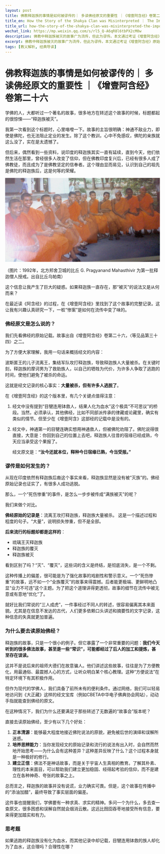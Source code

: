```yaml
---
layout: post
title: 佛教释迦族的事情是如何被谬传的｜ 多读佛经原文的重要性 ｜《增壹阿含经》卷第二十六 
title_en: How the Story of the Shakya Clan was Misinterpreted ｜ The Importance of Reading Original Buddhist Sutras
title_url: how-the-story-of-the-shakya-clan-was-misinterpreted-the-importance-of-reading-original-buddhist-sutras
wechat_link: https://mp.weixin.qq.com/s/rl5_Q-A6qR8l6tbPX2cM0w
description: 佛教中释迦族被灭的故事广为流传，但此为谬传。本文通过考证《增壹阿含经》原始记录，指出释迦族仅是大量被杀，而非灭族，至今仍有后裔。此案例凸显了直接阅读佛经原文，避免以讹传讹的重要性。
excerpt: 佛教中释迦族被灭的故事广为流传，但此为谬传。本文通过考证《增壹阿含经》原始记录，指出释迦族仅是大量被杀，而非灭族，至今仍有后裔。此案例凸显了直接阅读佛经原文，避免以讹传讹的重要性。
tags: [教义解析, 经典导读]
---
```


# 佛教释迦族的事情是如何被谬传的｜ 多读佛经原文的重要性 ｜《增壹阿含经》卷第二十六 

学佛的人，大都听过一个著名的故事，很多地方在转述这个故事的时候，标题都起的很惊悚——“释迦族被灭”。

我第一次看到这个标题时，心里咯噔一下。故事的主旨很明确：神通不敌业力，即使是佛陀，也无法阻止定业的发生。除了这个教训，心中不免感叹，佛陀的亲族就这么没了，实在是太遗憾了。

但后来，偶然看到一些资料，说印度的释迦族其实一直有延续，直到今天，他们依然生活在那里，曾经很多人改变了信仰，但在佛教印度复兴后，已经有很多人成了佛教徒，而且成为了是佛教坚定的信奉者。这个理由显而易见，认识到自己的祖先是佛陀的释迦族后，这是何等的荣耀。

![1992年，北方邦舍卫城的比丘 G. Pragyanand Mahasthivir 为第一批释迦僧人授戒。出自比丘乌帕南 (Bhikkhu Upanand)](../images/2025-09-10-20-22-00.png)

（图片：1992年，北方邦舍卫城的比丘 G. Pragyanand Mahasthivir 为第一批释迦僧人授戒。出自比丘乌帕南）

这个信息让我产生了巨大的疑惑。如果释迦族一直存在，那“被灭”的说法又是从何而来？

在最近读《阿含经》的过程，在《增壹阿含经》里找到了这个故事的完整记录。这让我有兴趣认真研究一下，一桩“惨案”是如何在流传中变了味的。

### 佛经原文是怎么说的？

我们先看佛经的原始记载。故事出自《增壹阿含经》卷第二十六，〈等见品第三十四〉之二。

为了方便大家理解，我用一句话来概括经文的内容：

波斯匿王的儿子流离王，集结军队攻打释迦族，导致释迦族人大量被杀。在关键时刻，释迦族的摩诃男为了救助族人，以自己的牺牲为代价，为许多人争取了逃跑的时间，使他们避免了被杀的命运。

这就是经文记录的核心事实：**大量被杀，但有许多人逃脱了**。

在《增壹阿含经》的这个版本里，有几个关键点值得注意：

1.  经文中没有提到“目犍连用钵救人，结果人化为血水”这个极具“不可思议”的桥段。当然，必须承认，其他佛经，比如不同部派传承的律藏或论藏里，确实有类似的情节。但至少在《增壹阿含》这部经的记载中是没有的。
2.  经文中，神通第一的目犍连确实想用神通救人，但被佛陀劝阻了。佛陀说得很直接，大意是：你回到自己的位置上去吧，释迦族人往昔的宿缘已经成熟，今天应当承受这个果报了。

    经文原文是：**“汝今还就本位，释种今日宿缘已熟，今当受报。”**

### 谬传是如何发生的？

从现在印度依然有释迦族后裔这个事实来看，释迦族显然是没有被“灭族”的。佛经原始记录也证实了，有很多人成功逃脱。

那么，一个“死伤惨重”的事件，是怎么一步步被传成“满族被灭”的呢？

我们来做个对比。

**佛经原始的记录是**：流离王攻打释迦族，释迦族大量被杀。
这是一个描述过程和程度的句子。“大量”，说明损失惨重，但不是全部。

**后来流行的标题却都是这样的**：
* 琉璃王灭释迦族
* 释迦族的覆灭
* 释迦族被灭

看到区别了吗？“灭”、“覆灭”，这些词的含义是终结，是彻底消失，是一个不剩。

这种传播上的偏差，很可能是为了强化故事的戏剧性和警示意义。一个“死伤惨重”的故事，远不如一个“全族覆灭”的故事来得震撼。后者能更极端、更鲜明地凸显“业力不可违”这个主题。为了把这个道理讲得更透彻，故事的细节在流传中被无意或有意地“优化”了。

就好比我们常说的“三人成虎”，一件事经过不同人的转述，很容易偏离其本来面貌。尤其是在信息不发达的古代，人们更多依赖口头讲述和摘要性的文字记录，这种信息的失真就更加普遍。

### 为什么要去读原始佛经？

释迦族的故事，只是一个很小的例子。但它暴露了一个非常重要的问题：**我们今天听到的很多佛法故事，甚至是一些“常识”，可能都经过了后人的加工和提炼，甚至存在误读。**

这并不是说后来的祖师大德们在故意骗人。他们讲述这些故事，往往是为了方便教化，用最通俗、最震撼人心的方式，让听众明白某个核心教理。这种“方便说法”在特定环境下有其积极作用。

但作为现代的学佛人，我们具备了前所未有的便利条件。通过网络，我们可以轻易地访问到《大正藏》这样的经文宝库（例如CBETA中华电子佛典协会网站），动动手指就能查到佛经的原文。

在这种情况下，我们为什么还要满足于那些转述了无数遍的“故事会”版本呢？

直接去读原始佛经，至少有以下几个好处：

1.  **正本清源**：能够最大程度地接近佛陀说法的原貌，避免被后世的演绎和误解所迷惑。
2.  **培养思辨能力**：当你发现经文的原始记录和流行的说法有出入时，会自然而然地开始思考——为什么会有这种差异？这种差异反映了什么？这个过程本身就是一种极好的修行。
3.  **建立正信**：佛法不是神话故事，而是关于宇宙人生真相的教育。了解其朴素、理性的本来面目，可以帮助我们建立更加稳固、经得起考验的信仰，而不是建立在各种神奇、夸张的故事之上。

总而言之，释迦族的故事并没有说谎，业力确实可畏。但是，这个故事在传播中的“添油加醋”，最终导致了事实层面的偏差。

这件事也提醒我们，学佛要有一种求真、求实的精神。多问一个为什么，多去查一查原文，很多困惑和误解自然就会烟消云散。这远比囫囵吞枣地接受所有信息，要来得更加踏实和有力。

### 思考题

如果逃跑的释迦族没有化为血水，而其他记录中却记载，目犍连用钵救的族人却化为了血水，这合理吗？合理性在哪？

